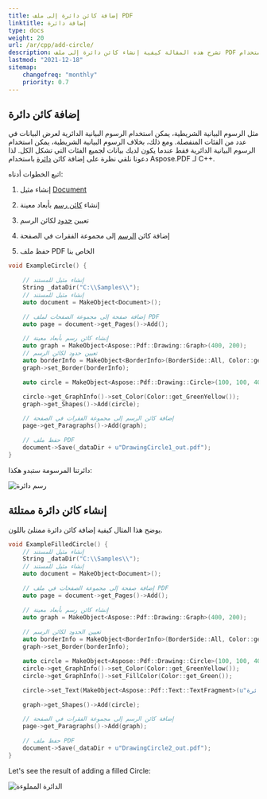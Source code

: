 ```yaml
---
title: إضافة كائن دائرة إلى ملف PDF
linktitle: إضافة دائرة
type: docs
weight: 20
url: /ar/cpp/add-circle/
description: تشرح هذه المقالة كيفية إنشاء كائن دائرة إلى ملف PDF باستخدام Aspose.PDF لـ C++.
lastmod: "2021-12-18"
sitemap:
    changefreq: "monthly"
    priority: 0.7
---
```


## إضافة كائن دائرة

مثل الرسوم البيانية الشريطية، يمكن استخدام الرسوم البيانية الدائرية لعرض البيانات في عدد من الفئات المنفصلة. ومع ذلك، بخلاف الرسوم البيانية الشريطية، يمكن استخدام الرسوم البيانية الدائرية فقط عندما يكون لديك بيانات لجميع الفئات التي تشكل الكل. لذا دعونا نلقي نظرة على إضافة كائن [دائرة](https://reference.aspose.com/pdf/cpp/class/aspose.pdf.drawing.circle/) باستخدام Aspose.PDF لـ C++.

اتبع الخطوات أدناه:

1. إنشاء مثيل [Document](https://reference.aspose.com/pdf/cpp/class/aspose.pdf.document)

1. إنشاء [كائن رسم](https://reference.aspose.com/pdf/cpp/namespace/aspose.pdf.drawing) بأبعاد معينة

1. تعيين [حدود](https://reference.aspose.com/pdf/cpp/class/aspose.pdf.drawing.graph#ab63dde9501441515b915fd68f66a01bd) لكائن الرسم

1. إضافة كائن [الرسم](https://reference.aspose.com/pdf/cpp/class/aspose.pdf.drawing.graph) إلى مجموعة الفقرات في الصفحة

1. حفظ ملف PDF الخاص بنا

```cpp
void ExampleCircle() {

    // إنشاء مثيل للمستند
    String _dataDir("C:\\Samples\\");
    // إنشاء مثيل للمستند
    auto document = MakeObject<Document>();

    // إضافة صفحة إلى مجموعة الصفحات لملف PDF
    auto page = document->get_Pages()->Add();

    // إنشاء كائن رسم بأبعاد معينة
    auto graph = MakeObject<Aspose::Pdf::Drawing::Graph>(400, 200);
    // تعيين حدود لكائن الرسم
    auto borderInfo = MakeObject<BorderInfo>(BorderSide::All, Color::get_Green());
    graph->set_Border(borderInfo);

    auto circle = MakeObject<Aspose::Pdf::Drawing::Circle>(100, 100, 40);

    circle->get_GraphInfo()->set_Color(Color::get_GreenYellow());
    graph->get_Shapes()->Add(circle);

    // إضافة كائن الرسم إلى مجموعة الفقرات في الصفحة
    page->get_Paragraphs()->Add(graph);

    // حفظ ملف PDF
    document->Save(_dataDir + u"DrawingCircle1_out.pdf");
}
```
دائرتنا المرسومة ستبدو هكذا:

![رسم دائرة](drawing_circle.png)

## إنشاء كائن دائرة ممتلئة

يوضح هذا المثال كيفية إضافة كائن دائرة ممتلئ باللون.

```cpp
void ExampleFilledCircle() {
    // إنشاء مثيل للمستند
    String _dataDir("C:\\Samples\\");
    // إنشاء مثيل للمستند
    auto document = MakeObject<Document>();

    // إضافة صفحة إلى مجموعة الصفحات في ملف PDF
    auto page = document->get_Pages()->Add();

    // إنشاء كائن رسم بأبعاد معينة
    auto graph = MakeObject<Aspose::Pdf::Drawing::Graph>(400, 200);
    
    // تعيين الحدود لكائن الرسم
    auto borderInfo = MakeObject<BorderInfo>(BorderSide::All, Color::get_Green());
    graph->set_Border(borderInfo);

    auto circle = MakeObject<Aspose::Pdf::Drawing::Circle>(100, 100, 40);
    circle->get_GraphInfo()->set_Color(Color::get_GreenYellow());
    circle->get_GraphInfo()->set_FillColor(Color::get_Green());

    circle->set_Text(MakeObject<Aspose::Pdf::Text::TextFragment>(u"دائرة"));

    graph->get_Shapes()->Add(circle);

    // إضافة كائن الرسم إلى مجموعة الفقرات في الصفحة
    page->get_Paragraphs()->Add(graph);

    // حفظ ملف PDF
    document->Save(_dataDir + u"DrawingCircle2_out.pdf");
}
```

Let's see the result of adding a filled Circle:

![الدائرة المملوءة](filled_circle.png)